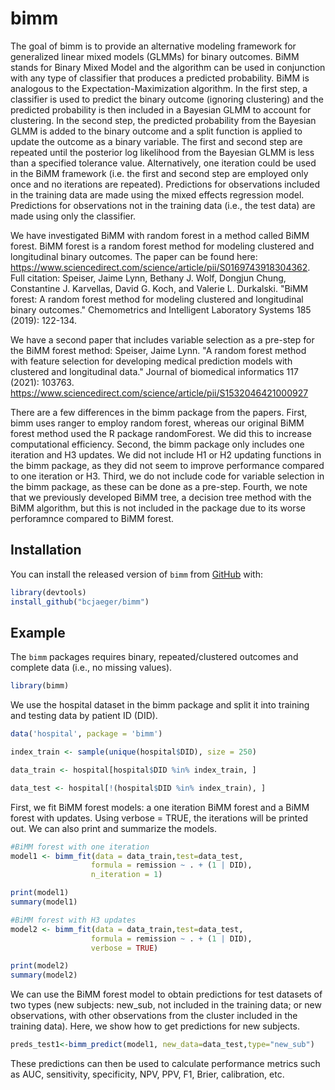 
<!-- README.md is generated from README.Rmd. Please edit that file -->

# bimm

<!-- badges: start -->

<!-- badges: end -->

The goal of bimm is to provide an alternative modeling framework for generalized linear mixed models (GLMMs) for binary outcomes. BiMM stands for Binary Mixed Model and the algorithm can be used in conjunction with any type of classifier that produces a predicted probability. BiMM is analogous to the Expectation-Maximization algorithm. In the first step, a classifier is used to predict the binary outcome (ignoring clustering) and the predicted probability is then included in a Bayesian GLMM to account for clustering. In the second step, the predicted probability from the Bayesian GLMM is added to the binary outcome and a split function is applied to update the outcome as a binary variable. The first and second step are repeated until the posterior log likelihood from the Bayesian GLMM is less than a specified tolerance value. Alternatively, one iteration could be used in the BiMM framework (i.e. the first and second step are employed only once and no iterations are repeated). Predictions for observations included in the training data are made using the mixed effects regression model. Predictions for observations not in the training data (i.e., the test data) are made using only the classifier.

We have investigated BiMM with random forest in a method called BiMM forest. BiMM forest is a random forest method for modeling clustered and longitudinal binary outcomes. The paper can be found here: <https://www.sciencedirect.com/science/article/pii/S0169743918304362>. Full citation: Speiser, Jaime Lynn, Bethany J. Wolf, Dongjun Chung, Constantine J. Karvellas, David G. Koch, and Valerie L. Durkalski. "BiMM forest: A random forest method for modeling clustered and longitudinal binary outcomes." Chemometrics and Intelligent Laboratory Systems 185 (2019): 122-134.

We have a second paper that includes variable selection as a pre-step for the BiMM forest method: Speiser, Jaime Lynn. "A random forest method with feature selection for developing medical prediction models with clustered and longitudinal data." Journal of biomedical informatics 117 (2021): 103763. <https://www.sciencedirect.com/science/article/pii/S1532046421000927>

There are a few differences in the bimm package from the papers. First, bimm uses ranger to employ random forest, whereas our original BiMM forest method used the R package randomForest. We did this to increase computational efficiency. Second, the bimm package only includes one iteration and H3 updates. We did not include H1 or H2 updating functions in the bimm package, as they did not seem to improve performance compared to one iteration or H3. Third, we do not include code for variable selection in the bimm package, as these can be done as a pre-step. Fourth, we note that we previously developed BiMM tree, a decision tree method with the BiMM algorithm, but this is not included in the package due to its worse perforamnce compared to BiMM forest.  

## Installation

You can install the released version of `bimm` from
[GitHub](https://github.com/) with:

``` r
library(devtools)
install_github("bcjaeger/bimm")
```

## Example

The `bimm` packages requires binary, repeated/clustered outcomes and complete data (i.e., no missing values). 

``` r
library(bimm)
```

We use the hospital dataset in the bimm package and split it into training and testing data by patient ID (DID). 

``` r
data('hospital', package = 'bimm')

index_train <- sample(unique(hospital$DID), size = 250)

data_train <- hospital[hospital$DID %in% index_train, ]

data_test <- hospital[!(hospital$DID %in% index_train), ] 
```

First, we fit BiMM forest models: a one iteration BiMM forest and a BiMM forest with updates. Using verbose = TRUE, the iterations will be printed out. We can also print and summarize the models. 

``` r
#BiMM forest with one iteration
model1 <- bimm_fit(data = data_train,test=data_test,
                  formula = remission ~ . + (1 | DID),
                  n_iteration = 1)

print(model1)
summary(model1)

#BiMM forest with H3 updates
model2 <- bimm_fit(data = data_train,test=data_test,
                  formula = remission ~ . + (1 | DID),
                  verbose = TRUE)

print(model2)
summary(model2)
```

We can use the BiMM forest model to obtain predictions for test datasets of two types (new subjects: new_sub, not included in the training data; or new observations, with other observations from the cluster included in the training data). Here, we show how to get predictions for new subjects. 

``` r
preds_test1<-bimm_predict(model1, new_data=data_test,type="new_sub")
```

These predictions can then be used to calculate performance metrics such as AUC, sensitivity, specificity, NPV, PPV, F1, Brier, calibration, etc. 


